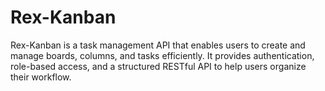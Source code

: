 # Rex-Kanban
Rex-Kanban is a task management API that enables users to create and manage boards, columns, and tasks efficiently. It provides authentication, role-based access, and a structured RESTful API to help users organize their workflow.
